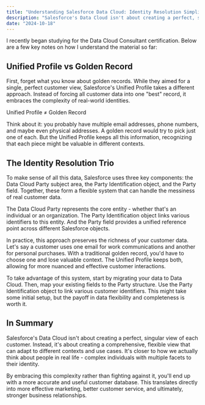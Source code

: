 ```yaml
---
title: "Understanding Salesforce Data Cloud: Identity Resolution Simplified"
description: "Salesforce's Data Cloud isn't about creating a perfect, singular view of each customer. Instead, it's about creating a comprehensive, flexible view that can adapt to different contexts and use cases."
date: "2024-10-18"
---
```


I recently began studying for the Data Cloud Consultant certification. Below are a few key notes on how I understand the material so far:

## Unified Profile vs Golden Record

First, forget what you know about golden records. While they aimed for a single, perfect customer view, Salesforce's Unified Profile takes a different approach. Instead of forcing all customer data into one "best" record, it embraces the complexity of real-world identities.

Unified Profile ≠ Golden Record

Think about it: you probably have multiple email addresses, phone numbers, and maybe even physical addresses. A golden record would try to pick just one of each. But the Unified Profile keeps all this information, recognizing that each piece might be valuable in different contexts.

## The Identity Resolution Trio

To make sense of all this data, Salesforce uses three key components: the Data Cloud Party subject area, the Party Identification object, and the Party field. Together, these form a flexible system that can handle the messiness of real customer data.

The Data Cloud Party represents the core entity - whether that's an individual or an organization. The Party Identification object links various identifiers to this entity. And the Party field provides a unified reference point across different Salesforce objects.

In practice, this approach preserves the richness of your customer data. Let's say a customer uses one email for work communications and another for personal purchases. With a traditional golden record, you'd have to choose one and lose valuable context. The Unified Profile keeps both, allowing for more nuanced and effective customer interactions.


To take advantage of this system, start by migrating your data to Data Cloud. Then, map your existing fields to the Party structure. Use the Party Identification object to link various customer identifiers. This might take some initial setup, but the payoff in data flexibility and completeness is worth it.

## In Summary

Salesforce's Data Cloud isn't about creating a perfect, singular view of each customer. Instead, it's about creating a comprehensive, flexible view that can adapt to different contexts and use cases. It's closer to how we actually think about people in real life - complex individuals with multiple facets to their identity.

By embracing this complexity rather than fighting against it, you'll end up with a more accurate and useful customer database. This translates directly into more effective marketing, better customer service, and ultimately, stronger business relationships.

